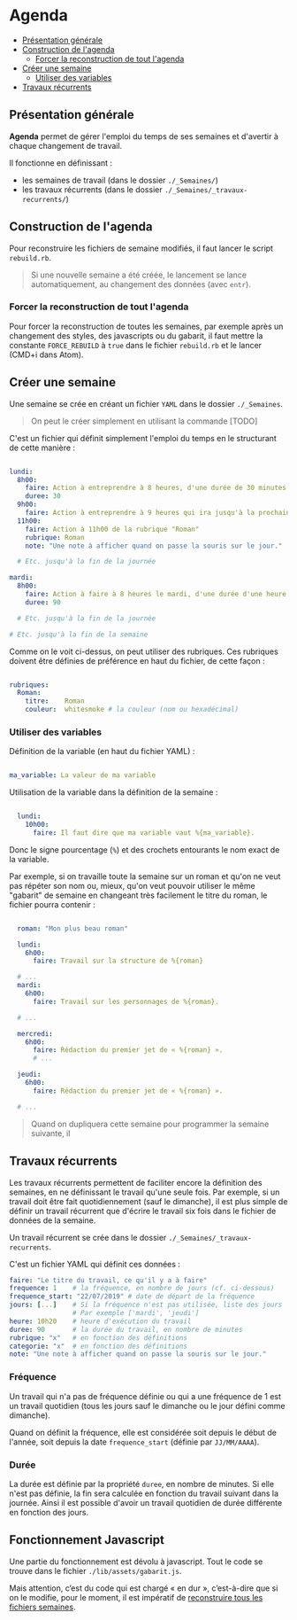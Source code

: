 # Agenda

* [Présentation générale](#presentation)
* [Construction de l'agenda](#build_agenda)
  * [Forcer la reconstruction de tout l'agenda](#force_rebuild)
* [Créer une semaine](#create_week)
  * [Utiliser des variables](#use_variables)
* [Travaux récurrents](#travaux_recurrents)

<a name="presentation"></a>

## Présentation générale

**Agenda** permet de gérer l'emploi du temps de ses semaines et d'avertir à chaque changement de travail.

Il fonctionne en définissant :

* les semaines de travail (dans le dossier `./_Semaines/`)
* les travaux récurrents (dans le dossier `./_Semaines/_travaux-recurrents/`)

<a name="build_agenda"></a>

## Construction de l'agenda

Pour reconstruire les fichiers de semaine modifiés, il faut lancer le script `rebuild.rb`.

> Si une nouvelle semaine a été créée, le lancement se lance automatiquement, au changement des données (avec `entr`).

<a name="force_rebuild"></a>

### Forcer la reconstruction de tout l'agenda

Pour forcer la reconstruction de toutes les semaines, par exemple après un changement des styles, des javascripts ou du gabarit, il faut mettre la constante `FORCE_REBUILD` à `true` dans le fichier `rebuild.rb` et le lancer (CMD+i dans Atom).

<a name="create_week"></a>

## Créer une semaine

Une semaine se crée en créant un fichier `YAML` dans le dossier `./_Semaines`.

> On peut le créer simplement en utilisant la commande [TODO]

C'est un fichier qui définit simplement l'emploi du temps en le structurant de cette manière :

~~~yaml

lundi:
  8h00:
    faire: Action à entreprendre à 8 heures, d'une durée de 30 minutes.
    duree: 30
  9h00:
    faire: Action à entreprendre à 9 heures qui ira jusqu'à la prochaine tâche.
  11h00:
    faire: Action à 11h00 de la rubrique "Roman"
    rubrique: Roman
    note: "Une note à afficher quand on passe la souris sur le jour."

  # Etc. jusqu'à la fin de la journée

mardi:
  8h00:
    faire: Action à faire à 8 heures le mardi, d'une durée d'une heure trente.
    duree: 90

  # Etc. jusqu'à la fin de la journée

# Etc. jusqu'à la fin de la semaine
~~~

Comme on le voit ci-dessus, on peut utiliser des rubriques. Ces rubriques doivent être définies de préférence en haut du fichier, de cette façon :

~~~yaml

rubriques:
  Roman:
    titre:    Roman
    couleur:  whitesmoke # la couleur (nom ou hexadécimal)

~~~


<a name="use_variables"></a>

### Utiliser des variables

Définition de la variable (en haut du fichier YAML) :

~~~YAML

ma_variable: La valeur de ma variable

~~~

Utilisation de la variable dans la définition de la semaine :

~~~yaml

  lundi:
    10h00:
      faire: Il faut dire que ma variable vaut %{ma_variable}.

~~~

Donc le signe pourcentage (`%`) et des crochets entourants le nom exact de la variable.

Par exemple, si on travaille toute la semaine sur un roman et qu'on ne veut pas répéter son nom ou, mieux, qu'on veut pouvoir utiliser le même "gabarit" de semaine en changeant très facilement le titre du roman, le fichier pourra contenir :

~~~yaml

  roman: "Mon plus beau roman"

  lundi:
    6h00:
      faire: Travail sur la structure de %{roman}

  # ...
  mardi:
    6h00:
      faire: Travail sur les personnages de %{roman}.

  # ...

  mercredi:
    6h00:
      faire: Rédaction du premier jet de « %{roman} ».
      # ...

  jeudi:
    6h00:
      faire: Rédaction du premier jet de « %{roman} ».

  # ...

~~~

> Quand on dupliquera cette semaine pour programmer la semaine suivante, il

<a name="travaux_recurrents"></a>

## Travaux récurrents

Les travaux récurrents permettent de faciliter encore la définition des semaines, en ne définissant le travail qu'une seule fois. Par exemple, si un travail doit être fait quotidiennement (sauf le dimanche), il est plus simple de définir un travail récurrent que d'écrire le travail six fois dans le fichier de données de la semaine.

Un travail récurrent se crée dans le dossier `./_Semaines/_travaux-recurrents`.

C'est un fichier YAML qui définit ces données :

~~~yaml
faire: "Le titre du travail, ce qu'il y a à faire"
frequence: 1    # la fréquence, en nombre de jours (cf. ci-dessous)
frequence_start: "22/07/2019" # date de départ de la fréquence
jours: [...]    # Si la fréquence n'est pas utilisée, liste des jours
                # Par exemple ['mardi', 'jeudi']
heure: 10h20    # heure d'exécution du travail
duree: 90       # la durée du travail, en nombre de minutes
rubrique: "x"   # en fonction des définitions
categorie: "x"  # en fonction des définitions
note: "Une note à afficher quand on passe la souris sur le jour."
~~~

### Fréquence

Un travail qui n'a pas de fréquence définie ou qui a une fréquence de 1 est un travail quotidien (tous les jours sauf le dimanche ou le jour défini comme dimanche).

Quand on définit la fréquence, elle est considérée soit depuis le début de l'année, soit depuis la date `frequence_start` (définie par `JJ/MM/AAAA`).

### Durée

La durée est définie par la propriété `duree`, en nombre de minutes. Si elle n'est pas définie, la fin sera calculée en fonction du travail suivant dans la journée. Ainsi il est possible d'avoir un travail quotidien de durée différente en fonction des jours.



## Fonctionnement Javascript

Une partie du fonctionnement est dévolu à javascript. Tout le code se trouve dans le fichier `./lib/assets/gabarit.js`.

Mais attention, c’est du code qui est chargé «  en dur », c’est-à-dire que si on le modifie, pour le moment, il est impératif de [reconstruire tous les fichiers semaines](#force_rebuild).